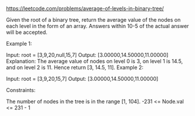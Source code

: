 https://leetcode.com/problems/average-of-levels-in-binary-tree/

Given the root of a binary tree, return the average value of the nodes on each level in the form of an array. Answers within 10-5 of the actual answer will be accepted.
 

Example 1:


Input: root = [3,9,20,null,15,7]
Output: [3.00000,14.50000,11.00000]
Explanation: The average value of nodes on level 0 is 3, on level 1 is 14.5, and on level 2 is 11.
Hence return [3, 14.5, 11].
Example 2:


Input: root = [3,9,20,15,7]
Output: [3.00000,14.50000,11.00000]
 

Constraints:

The number of nodes in the tree is in the range [1, 104].
-231 <= Node.val <= 231 - 1
